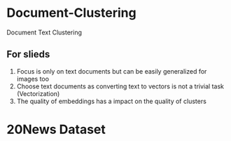 # Document-Clustering
Document Text Clustering


## For slieds
1. Focus is only on text documents but can be easily generalized for images too
2. Choose text documents as converting text to vectors is not a trivial task (Vectorization)
3. The quality of embeddings has a impact on the quality of clusters


# 20News Dataset